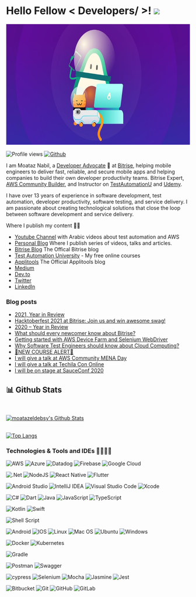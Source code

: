 <h1> Hello Fellow < Developers/ >! <img src = "https://raw.githubusercontent.com/MartinHeinz/MartinHeinz/master/wave.gif" width = 30px> </h1>
<p align='center'>
	
<img src= "./Picture 1.jpg" height = 330px>
</p>
 
![Profile views](https://visitor-badge.glitch.me/badge?page_id=moatazeldebsy.moatazeldebsy)
[![Github](https://img.shields.io/github/followers/moatazeldebsy?label=Follow&style=social)](https://github.com/moatazeldebsy)

I am Moataz Nabil, a [Developer Advocate](https://blog.bitrise.io/post/a-day-in-the-life-of-a-developer-advocate-at-bitrise) 🥑 at [Bitrise](http://www.bitrise.io), helping mobile engineers to deliver fast, reliable, and secure mobile apps and helping companies to build their own developer productivity teams. Bitrise Expert, [AWS Community Builder](https://aws.amazon.com/developer/community/community-builders/), and Instructor on [TestAutomationU](https://testautomationu.applitools.com/) and [Udemy](https://www.udemy.com/course/selenium-webdriver-from-foundation-to-framework-in-arabic/?referralCode=070F61E78CBA6A4AD2D3).

I have over 13 years of experience in software development, test automation, developer productivity, software testing, and service delivery. I am passionate about creating technological solutions that close the loop between software development and service delivery. 

Where I publish my content ✍🏻 
- [Youtube Channel](https://www.youtube.com/c/MoatazNabil01) with Arabic videos about test automation and AWS
- [Personal Blog](https://moataznabil.blog/) Where I publish series of videos, talks and articles.
- [Bitrise Blog](https://blog.bitrise.io/author/moataz-nabil) The Offical Bitrise blog
- [Test Automation University](https://testautomationu.applitools.com/) - My free online courses
- [Applitools](https://applitools.com/blog/author/moataznabil/) The Official Applitools blog 
- [Medium](http://moatazeldebsy.medium.com/)
- [Dev.to](https://dev.to/moataznabil)
- [Twitter](https://twitter.com/Moatazeldebsy)
- [LinkedIn](https://www.linkedin.com/in/moataz-nabil/)

### Blog posts
<!-- BLOG-POST-LIST:START -->
- [2021, Year in Review](https://moataznabil.blog/2021/12/19/2021-year-in-review/)
- [Hacktoberfest 2021 at Bitrise: Join us and win awesome swag!](https://dev.to/moataznabil/hacktoberfest-2021-at-bitrise-join-us-and-win-awesome-swag-5ll)
- [2020 – Year in Review](https://moataznabil.blog/2020/12/24/2020-year-in-review/)
- [What should every newcomer know about Bitrise?](https://dev.to/moataznabil/what-should-every-newcomer-know-about-bitrise-4c42)
- [Getting started with AWS Device Farm and Selenium WebDriver](https://dev.to/aws-builders/getting-started-with-aws-device-farm-and-selenium-webdriver-2nmb)
- [Why Software Test Engineers should know about Cloud Computing?](https://dev.to/aws-builders/why-software-test-engineers-should-know-about-cloud-computing-1d0n)
- [📱NEW COURSE ALERT📱](https://moataznabil.blog/2020/09/28/%f0%9f%93%b1new-course-alert%f0%9f%93%b1/)
- [I will give a talk at AWS Community MENA Day](https://moataznabil.blog/2020/09/13/i-will-give-a-talk-at-aws-community-mena-day/)
- [I will give a talk at Techila Con Online](https://moataznabil.blog/2020/06/04/i-will-give-a-talk-at-techila-con-online/)
- [I will be on stage at SauceConf 2020](https://moataznabil.blog/2020/01/13/i-will-be-on-stage-at-sauceconf-2020/)
<!-- BLOG-POST-LIST:END -->


 ## 📊 Github Stats

  <br/>
  <p align="left">
    <a href="https://github.com/anuraghazra/github-readme-stats"><img alt="moatazeldebsy's Github Stats" src="https://github-readme-stats.vercel.app/api?username=moatazeldebsy&show_icons=true&count_private=true" height="192px"/></a>
<br/>
  &nbsp;
	
  <br/>

 
 [![Top Langs](https://github-readme-stats.vercel.app/api/top-langs/?username=moatazeldebsy&langs_count=8)](https://github.com/moatazeldebsy/github-readme-stats)

 
 ### Technologies & Tools and IDEs 👨🏻‍💻🤖
 
![AWS](https://img.shields.io/badge/AWS-%23FF9900.svg?style=for-the-badge&logo=amazon-aws&logoColor=white)
![Azure](https://img.shields.io/badge/azure-%230072C6.svg?style=for-the-badge&logo=microsoftazure&logoColor=white)
![Datadog](https://img.shields.io/badge/datadog-%23632CA6.svg?style=for-the-badge&logo=datadog&logoColor=white)
![Firebase](https://img.shields.io/badge/firebase-%23039BE5.svg?style=for-the-badge&logo=firebase)
![Google Cloud](https://img.shields.io/badge/GoogleCloud-%234285F4.svg?style=for-the-badge&logo=google-cloud&logoColor=white)

![.Net](https://img.shields.io/badge/.NET-5C2D91?style=for-the-badge&logo=.net&logoColor=white)
![NodeJS](https://img.shields.io/badge/node.js-6DA55F?style=for-the-badge&logo=node.js&logoColor=white)
![React Native](https://img.shields.io/badge/react_native-%2320232a.svg?style=for-the-badge&logo=react&logoColor=%2361DAFB)
![Flutter](https://img.shields.io/badge/Flutter-%2302569B.svg?style=for-the-badge&logo=Flutter&logoColor=white)

![Android Studio](https://img.shields.io/badge/Android%20Studio-3DDC84.svg?style=for-the-badge&logo=android-studio&logoColor=white)
![IntelliJ IDEA](https://img.shields.io/badge/IntelliJIDEA-000000.svg?style=for-the-badge&logo=intellij-idea&logoColor=white)
![Visual Studio Code](https://img.shields.io/badge/Visual%20Studio%20Code-0078d7.svg?style=for-the-badge&logo=visual-studio-code&logoColor=white)
![Xcode](https://img.shields.io/badge/Xcode-007ACC?style=for-the-badge&logo=Xcode&logoColor=white)

![C#](https://img.shields.io/badge/c%23-%23239120.svg?style=for-the-badge&logo=c-sharp&logoColor=white)
![Dart](https://img.shields.io/badge/dart-%230175C2.svg?style=for-the-badge&logo=dart&logoColor=white)
![Java](https://img.shields.io/badge/java-%23ED8B00.svg?style=for-the-badge&logo=java&logoColor=white)
![JavaScript](https://img.shields.io/badge/javascript-%23323330.svg?style=for-the-badge&logo=javascript&logoColor=%23F7DF1E)
![TypeScript](https://img.shields.io/badge/typescript-%23007ACC.svg?style=for-the-badge&logo=typescript&logoColor=white)

![Kotlin](https://img.shields.io/badge/kotlin-%230095D5.svg?style=for-the-badge&logo=kotlin&logoColor=white)
![Swift](https://img.shields.io/badge/swift-F54A2A?style=for-the-badge&logo=swift&logoColor=white)

![Shell Script](https://img.shields.io/badge/shell_script-%23121011.svg?style=for-the-badge&logo=gnu-bash&logoColor=white)


![Android](https://img.shields.io/badge/Android-3DDC84?style=for-the-badge&logo=android&logoColor=white)
![IOS](https://img.shields.io/badge/iOS-000000?style=for-the-badge&logo=ios&logoColor=white)
![Linux](https://img.shields.io/badge/Linux-FCC624?style=for-the-badge&logo=linux&logoColor=black)
![Mac OS](https://img.shields.io/badge/mac%20os-000000?style=for-the-badge&logo=macos&logoColor=F0F0F0)
![Ubuntu](https://img.shields.io/badge/Ubuntu-E95420?style=for-the-badge&logo=ubuntu&logoColor=white)
![Windows](https://img.shields.io/badge/Windows-0078D6?style=for-the-badge&logo=windows&logoColor=white)

![Docker](https://img.shields.io/badge/docker-%230db7ed.svg?style=for-the-badge&logo=docker&logoColor=white)
![Kubernetes](https://img.shields.io/badge/kubernetes-%23326ce5.svg?style=for-the-badge&logo=kubernetes&logoColor=white)

![Gradle](https://img.shields.io/badge/Gradle-02303A.svg?style=for-the-badge&logo=Gradle&logoColor=white)

![Postman](https://img.shields.io/badge/Postman-FF6C37?style=for-the-badge&logo=postman&logoColor=white)
![Swagger](https://img.shields.io/badge/-Swagger-%23Clojure?style=for-the-badge&logo=swagger&logoColor=white)

![cypress](https://img.shields.io/badge/-cypress-%23E5E5E5?style=for-the-badge&logo=cypress&logoColor=058a5e)
![Selenium](https://img.shields.io/badge/-selenium-%43B02A?style=for-the-badge&logo=selenium&logoColor=white)
![Mocha](https://img.shields.io/badge/-mocha-%238D6748?style=for-the-badge&logo=mocha&logoColor=white)
![Jasmine](https://img.shields.io/badge/-Jasmine-%238A4182?style=for-the-badge&logo=Jasmine&logoColor=white)
![Jest](https://img.shields.io/badge/-jest-%23C21325?style=for-the-badge&logo=jest&logoColor=white)

![Bitbucket](https://img.shields.io/badge/bitbucket-%230047B3.svg?style=for-the-badge&logo=bitbucket&logoColor=white)
![Git](https://img.shields.io/badge/git-%23F05033.svg?style=for-the-badge&logo=git&logoColor=white)
![GitHub](https://img.shields.io/badge/github-%23121011.svg?style=for-the-badge&logo=github&logoColor=white)
![GitLab](https://img.shields.io/badge/gitlab-%23181717.svg?style=for-the-badge&logo=gitlab&logoColor=white)

